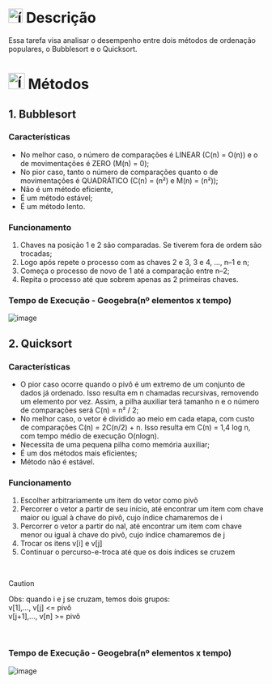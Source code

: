 # <img src="https://github.com/user-attachments/assets/caabfdf0-0f9e-44a3-8200-c6579fe87887" alt="ícone de descrição" width="28"> Descrição
Essa tarefa visa analisar o desempenho entre dois métodos de ordenação populares, o Bubblesort e o Quicksort.

# <img src="https://github.com/user-attachments/assets/a1868e32-77a5-4d27-b653-b97d859ba1a2" alt="ícone do PHP" width="32"> Métodos
## 1. Bubblesort
### Características
- No melhor caso, o número de comparações é LINEAR (C(n) = O(n)) e o de movimentações é ZERO (M(n) = 0);
- No pior caso, tanto o número de comparações quanto o de movimentações é QUADRÁTICO (C(n) = (n²) e M(n) = (n²));
- Não é um método eficiente,
- É um método estável;
- É um método lento.

### Funcionamento
1. Chaves na posição 1 e 2 são comparadas. Se tiverem fora de ordem são trocadas;
2. Logo após repete o processo com as chaves 2 e 3, 3 e 4, ..., n–1 e n;
3. Começa o processo de novo de 1 até a comparação entre n–2;
4. Repita o processo até que sobrem apenas as 2 primeiras chaves.

### Tempo de Execução - Geogebra(nº elementos x tempo)
![image](https://github.com/user-attachments/assets/9eab0969-f550-4749-b314-de875afd8033)

## 2. Quicksort
### Características
- O pior caso ocorre quando o pivô é um extremo de um conjunto de dados já ordenado. Isso resulta em n  chamadas recursivas, removendo um elemento por vez. Assim, a pilha auxiliar terá tamanho n e o número de comparações será C(n) = n² / 2;
- No melhor caso, o vetor é dividido ao meio em cada etapa, com custo de comparações C(n) = 2C(n/2) + n. Isso resulta em C(n) = 1,4 log n, com tempo médio de execução O(nlogn).
- Necessita de uma pequena pilha como memória auxiliar;
- É um dos métodos mais eficientes;
- Método não é estável.

### Funcionamento
1. Escolher arbitrariamente um item do vetor como pivô
2. Percorrer o vetor a partir de seu início, até encontrar um item com
chave maior ou igual à chave do pivô, cujo índice chamaremos de i
3. Percorrer o vetor a partir do nal, até encontrar um item com chave
menor ou igual à chave do pivô, cujo índice chamaremos de j
4. Trocar os itens v[i] e v[j]
5. Continuar o percurso-e-troca até que os dois índices se cruzem

<br>

> [!CAUTION]
> Obs: quando i e j se cruzam, temos dois grupos:
> <br>
> v[1],..., v[j] <= pivô
> <br>
> v[j+1],..., v[n] >= pivô

<br>

### Tempo de Execução - Geogebra(nº elementos x tempo)
![image](https://github.com/user-attachments/assets/f27558bb-029c-44dc-8000-c2bedab10baf)

